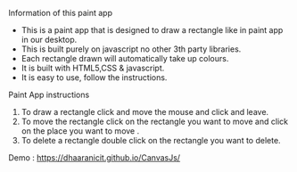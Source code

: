 Information of this paint app

+ This is a paint app that is designed to draw a rectangle like in paint app in our desktop.
+ This is built purely on javascript no other 3th party libraries.
+ Each rectangle drawn will automatically take up colours.
+ It is built with HTML5,CSS & javascript.
+ It is easy to use, follow the instructions.

Paint App instructions

1. To draw 
    a rectangle click and move the mouse and click and leave.
2. To move 
    the rectangle click on the rectangle you want to move and click on the place you want to move .
3. To delete 
    a rectangle double click on the rectangle you want to delete.

Demo : https://dhaaranicit.github.io/CanvasJs/
